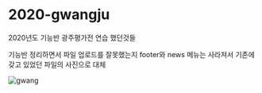 # 2020-gwangju
2020년도 기능반 광주평가전 연습 했던것들

기능반 정리하면서 파일 업로드를 잘못했는지 
footer와 news 메뉴는 사라져서 기존에 갖고 있었던 파일의 사진으로 대체

![gwang](https://user-images.githubusercontent.com/55534787/98429634-385db200-20eb-11eb-9012-b783aa4c33cd.png)
